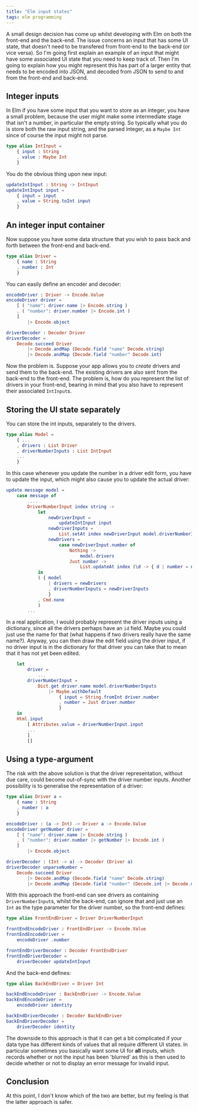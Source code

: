 ```yaml
---
title: "Elm input states"
tags: elm programming
---
```


A small design decision has come up whilst developing with Elm on both the front-end and the back-end. The issue concerns an input that has some UI state, that doesn't need to be transfered from front-end to the back-end (or vice versa). So I'm going first explain an example of an input that might have some associated UI state that you need to keep track of. Then I'm going to explain how you might represent this has part of a larger entity that needs to be encoded into JSON, and decoded from JSON to send to and from the front-end and back-end.


## Integer inputs

In Elm if you have some input that you want to store as an integer, you have a small problem, because the user might make some intermediate stage that isn't a number, in particular the empty string. So typically what you do is store both the raw input string, and the parsed integer, as a `Maybe Int` since of course the input might not parse.

```elm
type alias IntInput =
    { input : String
    , value : Maybe Int
    }
```

You do the obvious thing upon new input:

```elm
updateIntInput : String -> IntInput
updateIntInput input =
    { input = input
    , value = String.toInt input
    }
```



## An integer input container

Now suppose you have some data structure that you wish to pass back and forth between the front-end and back-end.

```elm
type alias Driver =
    { name : String
    , number : Int
    }
```

You can easily define an encoder and decoder:

```elm
encodeDriver : Driver -> Encode.Value
encodeDriver driver =
    [ ( "name": driver.name |> Encode.string )
    , ( "number": driver.number |> Encode.int )
    ]
        |> Encode.object 

driverDecoder : Decoder Driver
driverDecoder =
    Decode.succeed Driver
        |> Decode.andMap (Decode.field "name" Decode.string)
        |> Decode.andMap (Decode.field "number" Decode.int)

```
Now the problem is. Suppose your app allows you to *create* drivers and send them to the back-end. The existing drivers are also sent from the back-end to the front-end. The problem is, how do you represent the list of drivers in  your front-end, bearing in mind that you also have to represent their associated `IntInput`s.

## Storing the UI state separately

You can store the int inputs, separately to the drivers.

```elm
type alias Model =
    { ...
    , drivers : List Driver
    , driverNumberInputs : List IntInput
    ...
    }
```

In this case whenever you update the number in a driver edit form, you have to update the input, which might also cause you to update the actual driver:

```elm
update message model =
    case message of
        ....
        DriverNumberInput index string ->
            let
                newDriverInput =
                    updateIntInput input
                newDriverInputs =
                    List.setAt index newDriverInput model.driverNumberInputs
                newDrivers =
                    case newDriverInput.number of
                        Nothing ->
                            model.drivers
                        Just number ->
                            List.updateAt index (\d -> { d | number = number } ) model.drivers
            in
            ( { model 
                | drivers = newDrivers
                , driverNumberInputs = newDriverInputs
                }
            , Cmd.none
            )
        ... 
```

In a real application, I would probably represent the driver inputs using a dictionary, since all the drivers perhaps have an `id` field. Maybe you could just use the name for that (what happens if two drivers really have the same name?). Anyway, you can then draw the edit field using the driver input, if no driver input is in the dictionary for that driver you can take that to mean that it has not yet been edited.

```elm
    let
        driver =
            ...
        driverNumberInput =
            Dict.get driver.name model.driverNumberInputs
                |> Maybe.withDefault 
                    { input = String.fromInt driver.number
                    , number = Just driver.number
                    }
    in
    Html.input
        [ Attributes.value = driverNumberInput.input
        ...
        ]
        []
```


## Using a type-argument

The risk with the above solution is that the driver representation, without due care, could become out-of-sync with the driver number inputs. Another possibility is to generalise the representation of a driver:


```elm
type alias Driver a =
    { name : String
    , number : a
    }

encodeDriver : (a -> Int) -> Driver a -> Encode.Value
encodeDriver getNumber driver =
    [ ( "name": driver.name |> Encode.string )
    , ( "number": driver.number |> getNumber |> Encode.int )
    ]
        |> Encode.object 

driverDecoder : (Int -> a) -> Decoder (Driver a)
driverDecoder unparseNumber =
    Decode.succeed Driver
        |> Decode.andMap (Decode.field "name" Decode.string)
        |> Decode.andMap (Decode.field "number" (Decode.int |> Decode.map unparseNumber))

```

With this approach the front-end can see drivers as containing `DriverNumberInput`s, whilst the back-end, can ignore that and just use an `Int` as the type parameter for the driver number, so the front-end defines:

```elm
type alias FrontEndDriver = Driver DriverNumberInput

frontEndEncodeDriver : FrontEndDriver -> Encode.Value
frontEndEncodeDriver =
    encodeDriver .number

frontEndDriverDecoder : Decoder FrontEndDriver
frontEndDriverDecoder =
    driverDecoder updateIntInput
```

And the back-end defines:


```elm
type alias BackEndDriver = Driver Int

backEndEncodeDriver : BackEndDriver -> Encode.Value
backEndEncodeDriver =
    encodeDriver identity

backEndDriverDecoder : Decoder BackEndDriver
backEndDriverDecoder =
    driverDecoder identity
```

The downside to this approach is that it can get a bit complicated if your data type has different kinds of values that all require different UI states. In particular sometimes you basically want some UI for **all** inputs, which records whether or not the input has been 'blurred' as this is then used to decide whether or not to display an error message for invalid input.


## Conclusion

At this point, I don't know which of the two are better, but my feeling is that the latter approach is safer.
